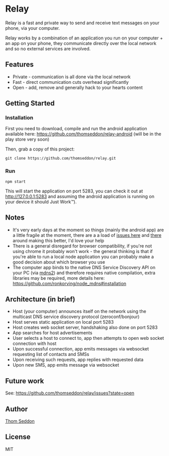 
# Relay

Relay is a fast and private way to send and receive text messages on your phone, via your computer.

Relay works by a combination of an application you run on your computer + an app on your phone, they communicate directly over the local network and so no external services are involved.

## Features
 - Private - communication is all done via the local network
 - Fast - direct communication cuts overhead significantly
 - Open - add, remove and generally hack to your hearts content

## Getting Started

### Installation

First you need to download, compile and run the android application available here: https://github.com/thomseddon/relay-android (will be in the play store very soon)

Then, grab a copy of this project:

```
git clone https://github.com/thomseddon/relay.git
```

### Run

```
npm start
```

This will start the application on port 5283, you can check it out at http://127.0.0.1:5283 and assuming the android application is running on your device it should Just Work&trade;).

## Notes
 - It's very early days at the moment so things (mainly the android app) are a little fragile at the moment, there are a a load of [issues here](https://github.com/thomseddon/relay/issues?state=open) and [there](https://github.com/thomseddon/relay-android) around making this better, I'd love your help
 - There is a general disregard for browser compatibility, if you're not using chrome it probably won't work - the general thinking is that if you're able to run a local node application you can probably make a good decision about which browser you use
 - The computer app binds to the native DNS Service Discovery API on your PC (via [mdns2](https://github.com/ronkorving/node_mdns)) and therefore requires native compilation, extra libraries may be required, more details here: https://github.com/ronkorving/node_mdns#installation

## Architecture (in brief)
- Host (your computer) announces itself on the network using the multicast DNS service discovery protocol (zeroconf/bonjour)
- Host serves static application on local port 5283
- Host creates web socket server, handshaking also done on port 5283
- App searches for host advertisements
- User selects a host to connect to, app then attempts to open web socket connection with host
- Upon successful connection, app emits messages via websocket requesting list of contacts and SMSs
- Upon receiving such requests, app replies with requested data
- Upon new SMS, app emits message via websocket

## Future work

See: https://github.com/thomseddon/relay/issues?state=open

## Author

[Thom Seddon](https://twitter.com/ThomSeddon)

## License

MIT
